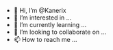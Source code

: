 - 👋 Hi, I’m @Kanerix
- 👀 I’m interested in ...
- 🌱 I’m currently learning ...
- 💞️ I’m looking to collaborate on ...
- 📫 How to reach me ...

<!---
Kanerix/Kanerix is a ✨ special ✨ repository because its `README.md` (this file) appears on your GitHub profile.
You can click the Preview link to take a look at your changes.
--->

